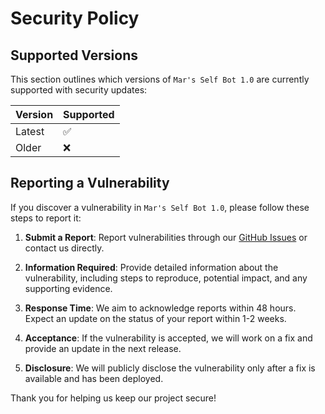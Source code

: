# Security Policy

## Supported Versions

This section outlines which versions of `Mar's Self Bot 1.0` are currently supported with security updates:

| Version  | Supported          |
| -------- | ------------------ |
| Latest   | :white_check_mark: |
| Older    | :x:                |

## Reporting a Vulnerability

If you discover a vulnerability in `Mar's Self Bot 1.0`, please follow these steps to report it:

1. **Submit a Report**: Report vulnerabilities through our [GitHub Issues](https://github.com/7cf/Discord-Self-React-Bot/issues) or contact us directly.

2. **Information Required**: Provide detailed information about the vulnerability, including steps to reproduce, potential impact, and any supporting evidence.

3. **Response Time**: We aim to acknowledge reports within 48 hours. Expect an update on the status of your report within 1-2 weeks.

4. **Acceptance**: If the vulnerability is accepted, we will work on a fix and provide an update in the next release.

5. **Disclosure**: We will publicly disclose the vulnerability only after a fix is available and has been deployed.

Thank you for helping us keep our project secure!

